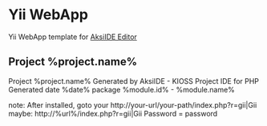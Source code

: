 

Yii WebApp
==========

Yii WebApp template for [AksiIDE Editor](http://aksiide.com "AksiIDE Editor")

Project %project.name%
-------------
Project %project.name%
Generated by AksiIDE - KIOSS Project IDE for PHP
Generated date %date%
package  %module.id% - %module.name%

note:
After installed, 
goto your http://your-url/your-path/index.php?r=gii|Gii
maybe: http://%url%/index.php?r=gii|Gii
Password = password
